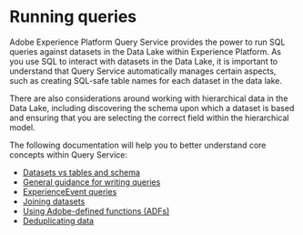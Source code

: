 # Running queries

Adobe Experience Platform Query Service provides the power to run SQL queries against datasets in the Data Lake within Experience Platform. As you use SQL to interact with datasets in the Data Lake, it is important to understand that Query Service automatically manages certain aspects, such as creating SQL-safe table names for each dataset in the data lake. 

There are also considerations around working with hierarchical data in the Data Lake, including discovering the schema upon which a dataset is based and ensuring that you are selecting the correct field within the hierarchical model.

The following documentation will help you to better understand core concepts within Query Service:

* [Datasets vs tables and schema](qs-queries-datasetsvtables.md)
* [General guidance for writing queries](qs-queries-writingqueries.md)
* [ExperienceEvent queries](qs-queries-experienceevent.md)
* [Joining datasets](qs-queries-joiningdatasets.md)
* [Using Adobe-defined functions (ADFs)](qs-queries-adobefunctions.md)
* [Deduplicating data](qs-deduplication.md)
